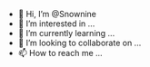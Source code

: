 - 👋 Hi, I’m @Snownine
- 👀 I’m interested in ...
- 🌱 I’m currently learning ...
- 💞️ I’m looking to collaborate on ...
- 📫 How to reach me ...

<!---
Snownine/Snownine is a ✨ special ✨ repository because its `README.md` (this file) appears on your GitHub profile.
You can click the Preview link to take a look at your changes.
--->
